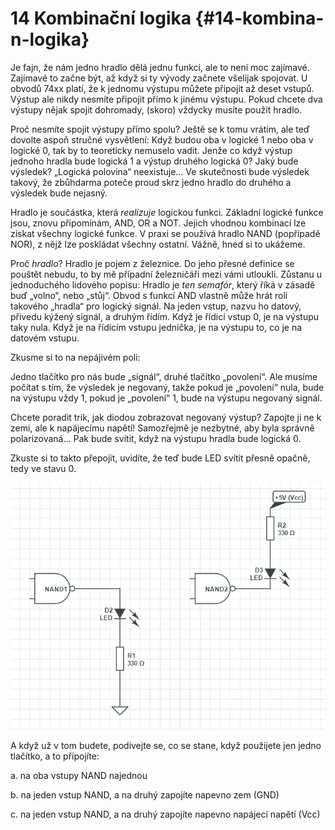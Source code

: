 # 14 Kombinační logika {#14-kombina-n-logika}

Je fajn, že nám jedno hradlo dělá jednu funkci, ale to není moc zajímavé. Zajímavé to začne být, až když si ty vývody začnete všelijak spojovat. U obvodů 74xx platí, že k jednomu výstupu můžete připojit až deset vstupů. Výstup ale nikdy nesmíte připojit přímo k jinému výstupu. Pokud chcete dva výstupy nějak spojit dohromady, (skoro) vždycky musíte použít hradlo.

Proč nesmíte spojit výstupy přímo spolu? Ještě se k tomu vrátím, ale teď dovolte aspoň stručné vysvětlení: Když budou oba v logické 1 nebo oba v logické 0, tak by to teoreticky nemuselo vadit. Jenže co když výstup jednoho hradla bude logická 1 a výstup druhého logická 0? Jaký bude výsledek? „Logická polovina“ neexistuje… Ve skutečnosti bude výsledek takový, že zbůhdarma poteče proud skrz jedno hradlo do druhého a výsledek bude nejasný.

Hradlo je součástka, která _realizuje_ logickou funkci. Základní logické funkce jsou, znovu připomínám, AND, OR a NOT. Jejich vhodnou kombinací lze získat všechny logické funkce. V praxi se používá hradlo NAND (popřípadě NOR), z nějž lze poskládat všechny ostatní. Vážně, hned si to ukážeme.

Proč _hradlo_? Hradlo je pojem z železnice. Do jeho přesné definice se pouštět nebudu, to by mě případní železničáři mezi vámi utloukli. Zůstanu u jednoduchého lidového popisu: Hradlo je _ten semafór_, který říká v zásadě buď „volno“, nebo „stůj“. Obvod s funkcí AND vlastně může hrát roli takového „hradla“ pro logický signál. Na jeden vstup, nazvu ho datový, přivedu kýžený signál, a druhým řídím. Když je řídicí vstup 0, je na výstupu taky nula. Když je na řídicím vstupu jednička, je na výstupu to, co je na datovém vstupu.

Zkusme si to na nepájivém poli:

Jedno tlačítko pro nás bude „signál“, druhé tlačítko „povolení“. Ale musíme počítat s tím, že výsledek je negovaný, takže pokud je „povolení“ nula, bude na výstupu vždy 1, pokud je „povolení“ 1, bude na výstupu negovaný signál.

Chcete poradit trik, jak diodou zobrazovat negovaný výstup? Zapojte ji ne k zemi, ale k napájecímu napětí! Samozřejmě je nezbytné, aby byla správně polarizovaná… Pak bude svítit, když na výstupu hradla bude logická 0.

Zkuste si to takto přepojit, uvidíte, že teď bude LED svítit přesně opačně, tedy ve stavu 0.

![156-1.png](../images/000132.png)

A když už v tom budete, podívejte se, co se stane, když použijete jen jedno tlačítko, a to připojíte:

a. na oba vstupy NAND najednou

b. na jeden vstup NAND, a na druhý zapojíte napevno zem (GND)

c. na jeden vstup NAND, a na druhý zapojíte napevno napájecí napětí (Vcc)
